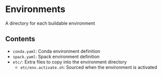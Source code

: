 # Environments

A directory for each buildable environment

## Contents

* `conda.yaml`: Conda environment definition
* `spack.yaml`: Spack environment definition
* `etc/`: Extra files to copy into the environment directory
  * `etc/env.activate.sh`: Sourced when the environment is activated
